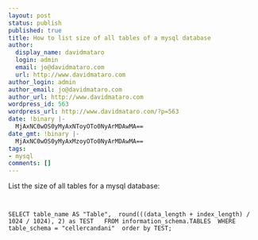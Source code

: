 ```yaml
---
layout: post
status: publish
published: true
title: How to list size of all tables of a mysql database
author:
  display_name: davidmataro
  login: admin
  email: jo@davidmataro.com
  url: http://www.davidmataro.com
author_login: admin
author_email: jo@davidmataro.com
author_url: http://www.davidmataro.com
wordpress_id: 563
wordpress_url: http://www.davidmataro.com/?p=563
date: !binary |-
  MjAxNC0wOS0yMyAxNToyOTo0NyArMDAwMA==
date_gmt: !binary |-
  MjAxNC0wOS0yMyAxMzoyOTo0NyArMDAwMA==
tags:
- mysql
comments: []
---
```

<p>List the size of all tables for a mysql database:</p>
<p><code><br />
SELECT table_name AS "Table",  round(((data_length + index_length) / 1024 / 1024), 2) as TEST   FROM information_schema.TABLES  WHERE table_schema = "cellercandani"  order by TEST;<br />
</code></p>
